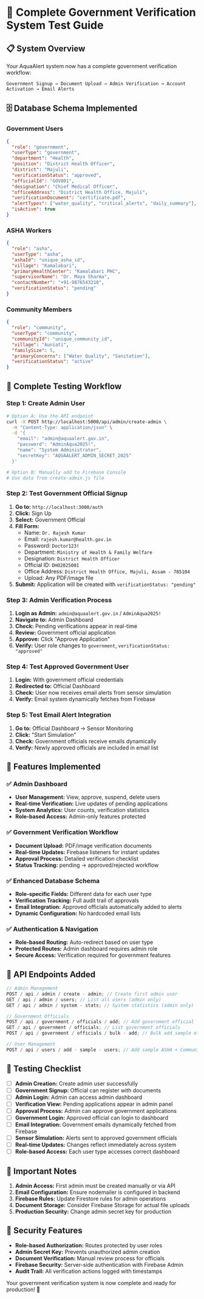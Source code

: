 # 🧪 Complete Government Verification System Test Guide

## 📋 **System Overview**

Your AquaAlert system now has a complete government verification workflow:

```
Government Signup → Document Upload → Admin Verification → Account Activation → Email Alerts
```

## 🗄️ **Database Schema Implemented**

### **Government Users**

```json
{
  "role": "government",
  "userType": "government",
  "department": "Health",
  "position": "District Health Officer",
  "district": "Majuli",
  "verificationStatus": "approved",
  "officialId": "GOV001",
  "designation": "Chief Medical Officer",
  "officeAddress": "District Health Office, Majuli",
  "verificationDocument": "certificate.pdf",
  "alertTypes": ["water_quality", "critical_alerts", "daily_summary"],
  "isActive": true
}
```

### **ASHA Workers**

```json
{
  "role": "asha",
  "userType": "asha",
  "ashaId": "unique_asha_id",
  "village": "Kamalabari",
  "primaryHealthCenter": "Kamalabari PHC",
  "supervisorName": "Dr. Maya Sharma",
  "contactNumber": "+91-9876543210",
  "verificationStatus": "pending"
}
```

### **Community Members**

```json
{
  "role": "community",
  "userType": "community",
  "communityId": "unique_community_id",
  "village": "Auniati",
  "familySize": 5,
  "primaryConcerns": ["Water Quality", "Sanitation"],
  "verificationStatus": "active"
}
```

## 🧪 **Complete Testing Workflow**

### **Step 1: Create Admin User**

```bash
# Option A: Use the API endpoint
curl -X POST http://localhost:5000/api/admin/create-admin \
  -H "Content-Type: application/json" \
  -d '{
    "email": "admin@aquaalert.gov.in",
    "password": "AdminAqua2025!",
    "name": "System Administrator",
    "secretKey": "AQUAALERT_ADMIN_SECRET_2025"
  }'

# Option B: Manually add to Firebase Console
# Use data from create-admin.js file
```

### **Step 2: Test Government Official Signup**

1. **Go to:** `http://localhost:3000/auth`
2. **Click:** Sign Up
3. **Select:** Government Official
4. **Fill Form:**
   - Name: `Dr. Rajesh Kumar`
   - Email: `rajesh.kumar@health.gov.in`
   - Password: `Doctor123!`
   - Department: `Ministry of Health & Family Welfare`
   - Designation: `District Health Officer`
   - Official ID: `DHO2025001`
   - Office Address: `District Health Office, Majuli, Assam - 785104`
   - Upload: Any PDF/image file
5. **Submit:** Application will be created with `verificationStatus: "pending"`

### **Step 3: Admin Verification Process**

1. **Login as Admin:** `admin@aquaalert.gov.in` / `AdminAqua2025!`
2. **Navigate to:** Admin Dashboard
3. **Check:** Pending verifications appear in real-time
4. **Review:** Government official application
5. **Approve:** Click "Approve Application"
6. **Verify:** User role changes to `government`, `verificationStatus: "approved"`

### **Step 4: Test Approved Government User**

1. **Login:** With government official credentials
2. **Redirected to:** Official Dashboard
3. **Check:** User now receives email alerts from sensor simulation
4. **Verify:** Email system dynamically fetches from Firebase

### **Step 5: Test Email Alert Integration**

1. **Go to:** Official Dashboard → Sensor Monitoring
2. **Click:** "Start Simulation"
3. **Check:** Government officials receive emails dynamically
4. **Verify:** Newly approved officials are included in email list

## 🚀 **Features Implemented**

### ✅ **Admin Dashboard**

- **User Management:** View, approve, suspend, delete users
- **Real-time Verification:** Live updates of pending applications
- **System Analytics:** User counts, verification statistics
- **Role-based Access:** Admin-only features protected

### ✅ **Government Verification Workflow**

- **Document Upload:** PDF/image verification documents
- **Real-time Updates:** Firebase listeners for instant updates
- **Approval Process:** Detailed verification checklist
- **Status Tracking:** pending → approved/rejected workflow

### ✅ **Enhanced Database Schema**

- **Role-specific Fields:** Different data for each user type
- **Verification Tracking:** Full audit trail of approvals
- **Email Integration:** Approved officials automatically added to alerts
- **Dynamic Configuration:** No hardcoded email lists

### ✅ **Authentication & Navigation**

- **Role-based Routing:** Auto-redirect based on user type
- **Protected Routes:** Admin dashboard requires admin role
- **Secure Access:** Verification required for government features

## 🔧 **API Endpoints Added**

```javascript
// Admin Management
POST / api / admin / create - admin; // Create first admin user
GET / api / admin / users; // List all users (admin only)
GET / api / admin / system - stats; // System statistics (admin only)

// Government Officials
POST / api / government / officials / add; // Add government official
GET / api / government / officials; // List government officials
POST / api / government / officials / bulk - add; // Bulk add sample officials

// User Management
POST / api / users / add - sample - users; // Add sample ASHA + Community users
```

## 🎯 **Testing Checklist**

- [ ] **Admin Creation:** Create admin user successfully
- [ ] **Government Signup:** Official can register with documents
- [ ] **Admin Login:** Admin can access admin dashboard
- [ ] **Verification View:** Pending applications appear in admin panel
- [ ] **Approval Process:** Admin can approve government applications
- [ ] **Government Login:** Approved official can login to dashboard
- [ ] **Email Integration:** Government emails dynamically fetched from Firebase
- [ ] **Sensor Simulation:** Alerts sent to approved government officials
- [ ] **Real-time Updates:** Changes reflect immediately across system
- [ ] **Role-based Access:** Each user type accesses correct dashboard

## 🚨 **Important Notes**

1. **Admin Access:** First admin must be created manually or via API
2. **Email Configuration:** Ensure nodemailer is configured in backend
3. **Firebase Rules:** Update Firestore rules for admin operations
4. **Document Storage:** Consider Firebase Storage for actual file uploads
5. **Production Security:** Change admin secret key for production

## 🔐 **Security Features**

- **Role-based Authorization:** Routes protected by user roles
- **Admin Secret Key:** Prevents unauthorized admin creation
- **Document Verification:** Manual review process for officials
- **Firebase Security:** Server-side authentication with Firebase Admin
- **Audit Trail:** All verification actions logged with timestamps

Your government verification system is now complete and ready for production! 🎉
